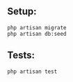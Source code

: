 ## Setup:

````
php artisan migrate
php artisan db:seed
````

## Tests:

````
php artisan test
````
